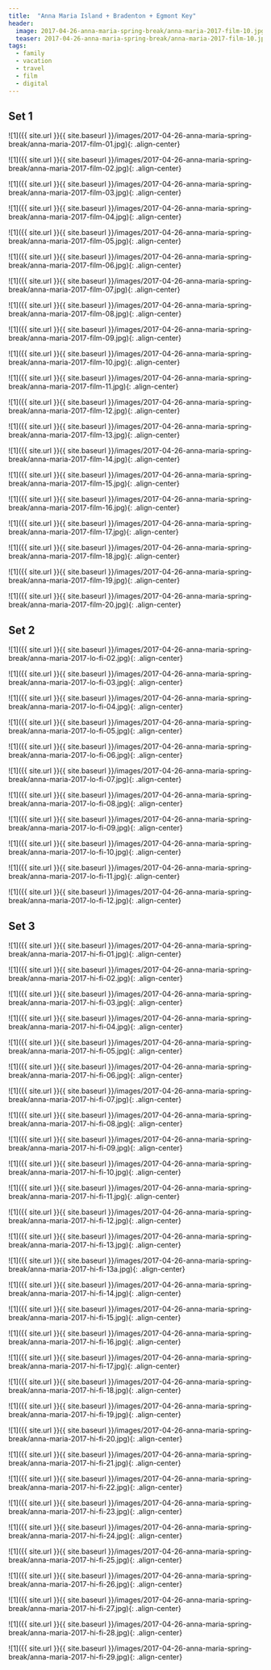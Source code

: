 ```yaml
---
title:  "Anna Maria Island + Bradenton + Egmont Key"
header:
  image: 2017-04-26-anna-maria-spring-break/anna-maria-2017-film-10.jpg
  teaser: 2017-04-26-anna-maria-spring-break/anna-maria-2017-film-10.jpg
tags: 
  - family
  - vacation
  - travel
  - film
  - digital
---
```


## Set 1

<p></p>
![1]({{ site.url }}{{ site.baseurl }}/images/2017-04-26-anna-maria-spring-break/anna-maria-2017-film-01.jpg){: .align-center}
<figcaption> </figcaption>
<p></p>

<p></p>
![1]({{ site.url }}{{ site.baseurl }}/images/2017-04-26-anna-maria-spring-break/anna-maria-2017-film-02.jpg){: .align-center}
<figcaption> </figcaption>
<p></p>

<p></p>
![1]({{ site.url }}{{ site.baseurl }}/images/2017-04-26-anna-maria-spring-break/anna-maria-2017-film-03.jpg){: .align-center}
<figcaption> </figcaption>
<p></p>

<p></p>
![1]({{ site.url }}{{ site.baseurl }}/images/2017-04-26-anna-maria-spring-break/anna-maria-2017-film-04.jpg){: .align-center}
<figcaption> </figcaption>
<p></p>

<p></p>
![1]({{ site.url }}{{ site.baseurl }}/images/2017-04-26-anna-maria-spring-break/anna-maria-2017-film-05.jpg){: .align-center}
<figcaption> </figcaption>
<p></p>

<p></p>
![1]({{ site.url }}{{ site.baseurl }}/images/2017-04-26-anna-maria-spring-break/anna-maria-2017-film-06.jpg){: .align-center}
<figcaption> </figcaption>
<p></p>

<p></p>
![1]({{ site.url }}{{ site.baseurl }}/images/2017-04-26-anna-maria-spring-break/anna-maria-2017-film-07.jpg){: .align-center}
<figcaption> </figcaption>
<p></p>

<p></p>
![1]({{ site.url }}{{ site.baseurl }}/images/2017-04-26-anna-maria-spring-break/anna-maria-2017-film-08.jpg){: .align-center}
<figcaption> </figcaption>
<p></p>

<p></p>
![1]({{ site.url }}{{ site.baseurl }}/images/2017-04-26-anna-maria-spring-break/anna-maria-2017-film-09.jpg){: .align-center}
<figcaption> </figcaption>
<p></p>

<p></p>
![1]({{ site.url }}{{ site.baseurl }}/images/2017-04-26-anna-maria-spring-break/anna-maria-2017-film-10.jpg){: .align-center}
<figcaption> </figcaption>
<p></p>

<p></p>
![1]({{ site.url }}{{ site.baseurl }}/images/2017-04-26-anna-maria-spring-break/anna-maria-2017-film-11.jpg){: .align-center}
<figcaption> </figcaption>
<p></p>

<p></p>
![1]({{ site.url }}{{ site.baseurl }}/images/2017-04-26-anna-maria-spring-break/anna-maria-2017-film-12.jpg){: .align-center}
<figcaption> </figcaption>
<p></p>

<p></p>
![1]({{ site.url }}{{ site.baseurl }}/images/2017-04-26-anna-maria-spring-break/anna-maria-2017-film-13.jpg){: .align-center}
<figcaption> </figcaption>
<p></p>

<p></p>
![1]({{ site.url }}{{ site.baseurl }}/images/2017-04-26-anna-maria-spring-break/anna-maria-2017-film-14.jpg){: .align-center}
<figcaption> </figcaption>
<p></p>

<p></p>
![1]({{ site.url }}{{ site.baseurl }}/images/2017-04-26-anna-maria-spring-break/anna-maria-2017-film-15.jpg){: .align-center}
<figcaption> </figcaption>
<p></p>

<p></p>
![1]({{ site.url }}{{ site.baseurl }}/images/2017-04-26-anna-maria-spring-break/anna-maria-2017-film-16.jpg){: .align-center}
<figcaption> </figcaption>
<p></p>

<p></p>
![1]({{ site.url }}{{ site.baseurl }}/images/2017-04-26-anna-maria-spring-break/anna-maria-2017-film-17.jpg){: .align-center}
<figcaption> </figcaption>
<p></p>

<p></p>
![1]({{ site.url }}{{ site.baseurl }}/images/2017-04-26-anna-maria-spring-break/anna-maria-2017-film-18.jpg){: .align-center}
<figcaption> </figcaption>
<p></p>

<p></p>
![1]({{ site.url }}{{ site.baseurl }}/images/2017-04-26-anna-maria-spring-break/anna-maria-2017-film-19.jpg){: .align-center}
<figcaption> </figcaption>
<p></p>

<p></p>
![1]({{ site.url }}{{ site.baseurl }}/images/2017-04-26-anna-maria-spring-break/anna-maria-2017-film-20.jpg){: .align-center}
<figcaption> </figcaption>
<p></p>

## Set 2

<p></p>
![1]({{ site.url }}{{ site.baseurl }}/images/2017-04-26-anna-maria-spring-break/anna-maria-2017-lo-fi-02.jpg){: .align-center}
<figcaption> </figcaption>
<p></p>

<p></p>
![1]({{ site.url }}{{ site.baseurl }}/images/2017-04-26-anna-maria-spring-break/anna-maria-2017-lo-fi-03.jpg){: .align-center}
<figcaption> </figcaption>
<p></p>

<p></p>
![1]({{ site.url }}{{ site.baseurl }}/images/2017-04-26-anna-maria-spring-break/anna-maria-2017-lo-fi-04.jpg){: .align-center}
<figcaption> </figcaption>
<p></p>

<p></p>
![1]({{ site.url }}{{ site.baseurl }}/images/2017-04-26-anna-maria-spring-break/anna-maria-2017-lo-fi-05.jpg){: .align-center}
<figcaption> </figcaption>
<p></p>

<p></p>
![1]({{ site.url }}{{ site.baseurl }}/images/2017-04-26-anna-maria-spring-break/anna-maria-2017-lo-fi-06.jpg){: .align-center}
<figcaption> </figcaption>
<p></p>

<p></p>
![1]({{ site.url }}{{ site.baseurl }}/images/2017-04-26-anna-maria-spring-break/anna-maria-2017-lo-fi-07.jpg){: .align-center}
<figcaption> </figcaption>
<p></p>

<p></p>
![1]({{ site.url }}{{ site.baseurl }}/images/2017-04-26-anna-maria-spring-break/anna-maria-2017-lo-fi-08.jpg){: .align-center}
<figcaption> </figcaption>
<p></p>

<p></p>
![1]({{ site.url }}{{ site.baseurl }}/images/2017-04-26-anna-maria-spring-break/anna-maria-2017-lo-fi-09.jpg){: .align-center}
<figcaption> </figcaption>
<p></p>

<p></p>
![1]({{ site.url }}{{ site.baseurl }}/images/2017-04-26-anna-maria-spring-break/anna-maria-2017-lo-fi-10.jpg){: .align-center}
<figcaption> </figcaption>
<p></p>

<p></p>
![1]({{ site.url }}{{ site.baseurl }}/images/2017-04-26-anna-maria-spring-break/anna-maria-2017-lo-fi-11.jpg){: .align-center}
<figcaption> </figcaption>
<p></p>

<p></p>
![1]({{ site.url }}{{ site.baseurl }}/images/2017-04-26-anna-maria-spring-break/anna-maria-2017-lo-fi-12.jpg){: .align-center}
<figcaption> </figcaption>
<p></p>

## Set 3

<p></p>
![1]({{ site.url }}{{ site.baseurl }}/images/2017-04-26-anna-maria-spring-break/anna-maria-2017-hi-fi-01.jpg){: .align-center}
<figcaption> </figcaption>
<p></p>

<p></p>
![1]({{ site.url }}{{ site.baseurl }}/images/2017-04-26-anna-maria-spring-break/anna-maria-2017-hi-fi-02.jpg){: .align-center}
<figcaption> </figcaption>
<p></p>

<p></p>
![1]({{ site.url }}{{ site.baseurl }}/images/2017-04-26-anna-maria-spring-break/anna-maria-2017-hi-fi-03.jpg){: .align-center}
<figcaption> </figcaption>
<p></p>

<p></p>
![1]({{ site.url }}{{ site.baseurl }}/images/2017-04-26-anna-maria-spring-break/anna-maria-2017-hi-fi-04.jpg){: .align-center}
<figcaption> </figcaption>
<p></p>

<p></p>
![1]({{ site.url }}{{ site.baseurl }}/images/2017-04-26-anna-maria-spring-break/anna-maria-2017-hi-fi-05.jpg){: .align-center}
<figcaption> </figcaption>
<p></p>

<p></p>
![1]({{ site.url }}{{ site.baseurl }}/images/2017-04-26-anna-maria-spring-break/anna-maria-2017-hi-fi-06.jpg){: .align-center}
<figcaption> </figcaption>
<p></p>

<p></p>
![1]({{ site.url }}{{ site.baseurl }}/images/2017-04-26-anna-maria-spring-break/anna-maria-2017-hi-fi-07.jpg){: .align-center}
<figcaption> </figcaption>
<p></p>

<p></p>
![1]({{ site.url }}{{ site.baseurl }}/images/2017-04-26-anna-maria-spring-break/anna-maria-2017-hi-fi-08.jpg){: .align-center}
<figcaption> </figcaption>
<p></p>

<p></p>
![1]({{ site.url }}{{ site.baseurl }}/images/2017-04-26-anna-maria-spring-break/anna-maria-2017-hi-fi-09.jpg){: .align-center}
<figcaption> </figcaption>
<p></p>

<p></p>
![1]({{ site.url }}{{ site.baseurl }}/images/2017-04-26-anna-maria-spring-break/anna-maria-2017-hi-fi-10.jpg){: .align-center}
<figcaption> </figcaption>
<p></p>

<p></p>
![1]({{ site.url }}{{ site.baseurl }}/images/2017-04-26-anna-maria-spring-break/anna-maria-2017-hi-fi-11.jpg){: .align-center}
<figcaption> </figcaption>
<p></p>

<p></p>
![1]({{ site.url }}{{ site.baseurl }}/images/2017-04-26-anna-maria-spring-break/anna-maria-2017-hi-fi-12.jpg){: .align-center}
<figcaption> </figcaption>
<p></p>

<p></p>
![1]({{ site.url }}{{ site.baseurl }}/images/2017-04-26-anna-maria-spring-break/anna-maria-2017-hi-fi-13.jpg){: .align-center}
<figcaption> </figcaption>
<p></p>

<p></p>
![1]({{ site.url }}{{ site.baseurl }}/images/2017-04-26-anna-maria-spring-break/anna-maria-2017-hi-fi-13a.jpg){: .align-center}
<figcaption> </figcaption>
<p></p>

<p></p>
![1]({{ site.url }}{{ site.baseurl }}/images/2017-04-26-anna-maria-spring-break/anna-maria-2017-hi-fi-14.jpg){: .align-center}
<figcaption> </figcaption>
<p></p>

<p></p>
![1]({{ site.url }}{{ site.baseurl }}/images/2017-04-26-anna-maria-spring-break/anna-maria-2017-hi-fi-15.jpg){: .align-center}
<figcaption> </figcaption>
<p></p>

<p></p>
![1]({{ site.url }}{{ site.baseurl }}/images/2017-04-26-anna-maria-spring-break/anna-maria-2017-hi-fi-16.jpg){: .align-center}
<figcaption> </figcaption>
<p></p>

<p></p>
![1]({{ site.url }}{{ site.baseurl }}/images/2017-04-26-anna-maria-spring-break/anna-maria-2017-hi-fi-17.jpg){: .align-center}
<figcaption> </figcaption>
<p></p>

<p></p>
![1]({{ site.url }}{{ site.baseurl }}/images/2017-04-26-anna-maria-spring-break/anna-maria-2017-hi-fi-18.jpg){: .align-center}
<figcaption> </figcaption>
<p></p>

<p></p>
![1]({{ site.url }}{{ site.baseurl }}/images/2017-04-26-anna-maria-spring-break/anna-maria-2017-hi-fi-19.jpg){: .align-center}
<figcaption> </figcaption>
<p></p>

<p></p>
![1]({{ site.url }}{{ site.baseurl }}/images/2017-04-26-anna-maria-spring-break/anna-maria-2017-hi-fi-20.jpg){: .align-center}
<figcaption> </figcaption>
<p></p>

<p></p>
![1]({{ site.url }}{{ site.baseurl }}/images/2017-04-26-anna-maria-spring-break/anna-maria-2017-hi-fi-21.jpg){: .align-center}
<figcaption> </figcaption>
<p></p>

<p></p>
![1]({{ site.url }}{{ site.baseurl }}/images/2017-04-26-anna-maria-spring-break/anna-maria-2017-hi-fi-22.jpg){: .align-center}
<figcaption> </figcaption>
<p></p>

<p></p>
![1]({{ site.url }}{{ site.baseurl }}/images/2017-04-26-anna-maria-spring-break/anna-maria-2017-hi-fi-23.jpg){: .align-center}
<figcaption> </figcaption>
<p></p>

<p></p>
![1]({{ site.url }}{{ site.baseurl }}/images/2017-04-26-anna-maria-spring-break/anna-maria-2017-hi-fi-24.jpg){: .align-center}
<figcaption> </figcaption>
<p></p>

<p></p>
![1]({{ site.url }}{{ site.baseurl }}/images/2017-04-26-anna-maria-spring-break/anna-maria-2017-hi-fi-25.jpg){: .align-center}
<figcaption> </figcaption>
<p></p>

<p></p>
![1]({{ site.url }}{{ site.baseurl }}/images/2017-04-26-anna-maria-spring-break/anna-maria-2017-hi-fi-26.jpg){: .align-center}
<figcaption> </figcaption>
<p></p>

<p></p>
![1]({{ site.url }}{{ site.baseurl }}/images/2017-04-26-anna-maria-spring-break/anna-maria-2017-hi-fi-27.jpg){: .align-center}
<figcaption> </figcaption>
<p></p>

<p></p>
![1]({{ site.url }}{{ site.baseurl }}/images/2017-04-26-anna-maria-spring-break/anna-maria-2017-hi-fi-28.jpg){: .align-center}
<figcaption> </figcaption>
<p></p>

<p></p>
![1]({{ site.url }}{{ site.baseurl }}/images/2017-04-26-anna-maria-spring-break/anna-maria-2017-hi-fi-29.jpg){: .align-center}
<figcaption> </figcaption>
<p></p>
